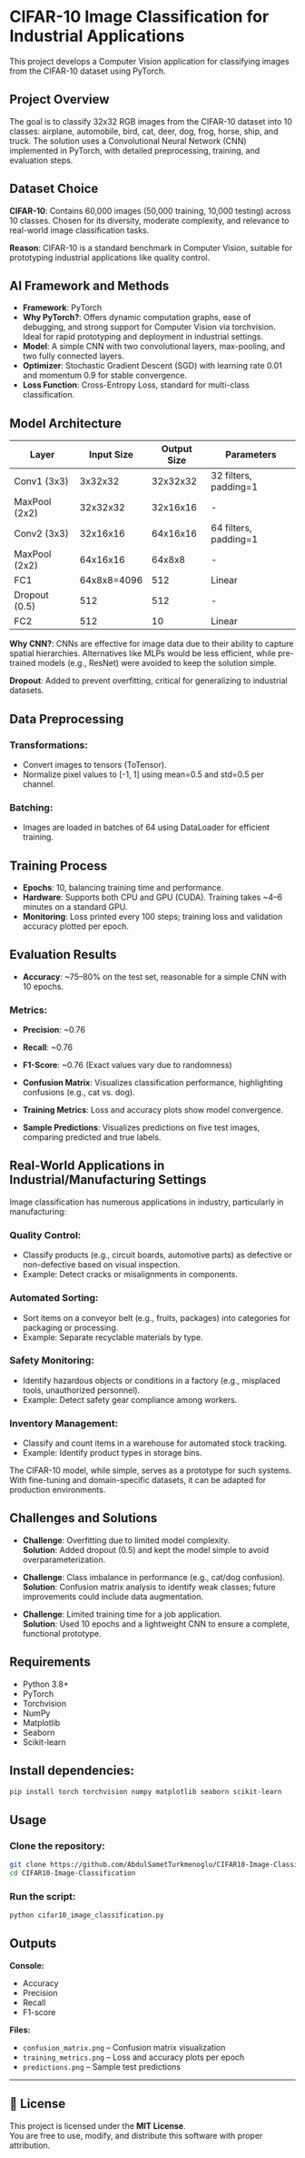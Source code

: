 # CIFAR-10 Image Classification for Industrial Applications

This project develops a Computer Vision application for classifying images from the CIFAR-10 dataset using PyTorch.

## Project Overview

The goal is to classify 32x32 RGB images from the CIFAR-10 dataset into 10 classes: airplane, automobile, bird, cat, deer, dog, frog, horse, ship, and truck. The solution uses a Convolutional Neural Network (CNN) implemented in PyTorch, with detailed preprocessing, training, and evaluation steps.

## Dataset Choice

**CIFAR-10**: Contains 60,000 images (50,000 training, 10,000 testing) across 10 classes. Chosen for its diversity, moderate complexity, and relevance to real-world image classification tasks.

**Reason**: CIFAR-10 is a standard benchmark in Computer Vision, suitable for prototyping industrial applications like quality control.

## AI Framework and Methods

- **Framework**: PyTorch  
- **Why PyTorch?**: Offers dynamic computation graphs, ease of debugging, and strong support for Computer Vision via torchvision. Ideal for rapid prototyping and deployment in industrial settings.
- **Model**: A simple CNN with two convolutional layers, max-pooling, and two fully connected layers.
- **Optimizer**: Stochastic Gradient Descent (SGD) with learning rate 0.01 and momentum 0.9 for stable convergence.
- **Loss Function**: Cross-Entropy Loss, standard for multi-class classification.

## Model Architecture

| Layer         | Input Size  | Output Size | Parameters                   |
|--------------|-------------|-------------|------------------------------|
| Conv1 (3x3)   | 3x32x32     | 32x32x32    | 32 filters, padding=1        |
| MaxPool (2x2) | 32x32x32    | 32x16x16    | -                            |
| Conv2 (3x3)   | 32x16x16    | 64x16x16    | 64 filters, padding=1        |
| MaxPool (2x2) | 64x16x16    | 64x8x8      | -                            |
| FC1           | 64x8x8=4096 | 512         | Linear                       |
| Dropout (0.5) | 512         | 512         | -                            |
| FC2           | 512         | 10          | Linear                       |

**Why CNN?**: CNNs are effective for image data due to their ability to capture spatial hierarchies. Alternatives like MLPs would be less efficient, while pre-trained models (e.g., ResNet) were avoided to keep the solution simple.

**Dropout**: Added to prevent overfitting, critical for generalizing to industrial datasets.

## Data Preprocessing

### Transformations:
- Convert images to tensors (ToTensor).
- Normalize pixel values to [-1, 1] using mean=0.5 and std=0.5 per channel.

### Batching:
- Images are loaded in batches of 64 using DataLoader for efficient training.

## Training Process

- **Epochs**: 10, balancing training time and performance.
- **Hardware**: Supports both CPU and GPU (CUDA). Training takes ~4–6 minutes on a standard GPU.
- **Monitoring**: Loss printed every 100 steps; training loss and validation accuracy plotted per epoch.

## Evaluation Results

- **Accuracy**: ~75–80% on the test set, reasonable for a simple CNN with 10 epochs.

### Metrics:
- **Precision**: ~0.76
- **Recall**: ~0.76
- **F1-Score**: ~0.76 
(Exact values vary due to randomness)

- **Confusion Matrix**: Visualizes classification performance, highlighting confusions (e.g., cat vs. dog).
- **Training Metrics**: Loss and accuracy plots show model convergence.
- **Sample Predictions**: Visualizes predictions on five test images, comparing predicted and true labels.

## Real-World Applications in Industrial/Manufacturing Settings

Image classification has numerous applications in industry, particularly in manufacturing:

### Quality Control:
- Classify products (e.g., circuit boards, automotive parts) as defective or non-defective based on visual inspection.
- Example: Detect cracks or misalignments in components.

### Automated Sorting:
- Sort items on a conveyor belt (e.g., fruits, packages) into categories for packaging or processing.
- Example: Separate recyclable materials by type.

### Safety Monitoring:
- Identify hazardous objects or conditions in a factory (e.g., misplaced tools, unauthorized personnel).
- Example: Detect safety gear compliance among workers.

### Inventory Management:
- Classify and count items in a warehouse for automated stock tracking.
- Example: Identify product types in storage bins.

The CIFAR-10 model, while simple, serves as a prototype for such systems. With fine-tuning and domain-specific datasets, it can be adapted for production environments.

## Challenges and Solutions

- **Challenge**: Overfitting due to limited model complexity.  
  **Solution**: Added dropout (0.5) and kept the model simple to avoid overparameterization.

- **Challenge**: Class imbalance in performance (e.g., cat/dog confusion).  
  **Solution**: Confusion matrix analysis to identify weak classes; future improvements could include data augmentation.

- **Challenge**: Limited training time for a job application.  
  **Solution**: Used 10 epochs and a lightweight CNN to ensure a complete, functional prototype.

## Requirements

- Python 3.8+
- PyTorch
- Torchvision
- NumPy
- Matplotlib
- Seaborn
- Scikit-learn

## Install dependencies:

```bash
pip install torch torchvision numpy matplotlib seaborn scikit-learn
```

##  Usage

###  Clone the repository:

```bash
git clone https://github.com/AbdulSametTurkmenoglu/CIFAR10-Image-Classification.git
cd CIFAR10-Image-Classification
```

### Run the script:

```bash
python cifar10_image_classification.py
```


##  Outputs

**Console:**

- Accuracy  
- Precision  
- Recall  
- F1-score  

**Files:**

- `confusion_matrix.png` – Confusion matrix visualization  
- `training_metrics.png` – Loss and accuracy plots per epoch  
- `predictions.png` – Sample test predictions  

---

## 📄 License

This project is licensed under the **MIT License**.  
You are free to use, modify, and distribute this software with proper attribution.
